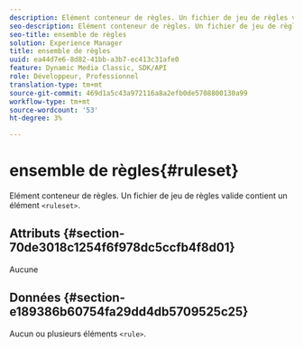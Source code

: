 ```yaml
---
description: Elément conteneur de règles. Un fichier de jeu de règles valide contient un élément <ensemble de règles>.
seo-description: Elément conteneur de règles. Un fichier de jeu de règles valide contient un élément <ensemble de règles>.
seo-title: ensemble de règles
solution: Experience Manager
title: ensemble de règles
uuid: ea44d7e6-8d82-41bb-a3b7-ec413c31afe0
feature: Dynamic Media Classic, SDK/API
role: Développeur, Professionnel
translation-type: tm+mt
source-git-commit: 469d1a5c43a972116a8a2efb0de5708800130a99
workflow-type: tm+mt
source-wordcount: '53'
ht-degree: 3%

---
```



# ensemble de règles{#ruleset}

Elément conteneur de règles. Un fichier de jeu de règles valide contient un élément `<ruleset>`.

## Attributs {#section-70de3018c1254f6f978dc5ccfb4f8d01}

Aucune

## Données {#section-e189386b60754fa29dd4db5709525c25}

Aucun ou plusieurs éléments `<rule>`.
